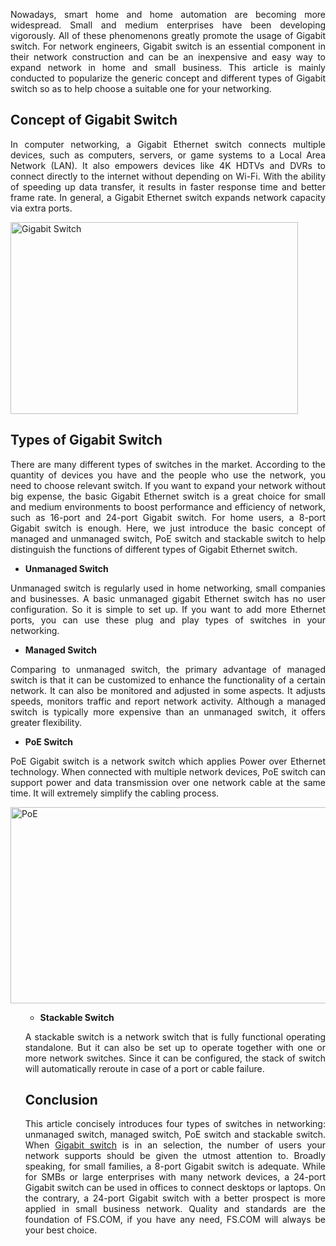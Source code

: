 <p style="text-align: justify;">Nowadays, smart home and home automation are becoming more widespread. Small and medium enterprises have been developing vigorously. All of these phenomenons greatly promote the usage of Gigabit switch. For network engineers, Gigabit switch is an essential component in their network construction and can be an inexpensive and easy way to expand network in home and small business. This article is mainly conducted to popularize the generic concept and different types of Gigabit switch so as to help choose a suitable one for your networking.</p>

<h2>Concept of Gigabit Switch</h2>
<p style="text-align: justify;">In computer networking, a Gigabit Ethernet switch connects multiple devices, such as computers, servers, or game systems to a Local Area Network (LAN). It also empowers devices like 4K HDTVs and DVRs to connect directly to the internet without depending on Wi-Fi. With the ability of speeding up data transfer, it results in faster response time and better frame rate. In general, a Gigabit Ethernet switch expands network capacity via extra ports.</p>
<img class="alignnone size-full wp-image-37" src="https://feisublog.files.wordpress.com/2018/04/gigabit-switch.jpg" alt="Gigabit Switch" width="460" height="307" />
<h2>Types of Gigabit Switch</h2>
<p style="text-align: justify;">There are many different types of switches in the market. According to the quantity of devices you have and the people who use the network, you need to choose relevant switch. If you want to expand your network without big expense, the basic Gigabit Ethernet switch is a great choice for small and medium environments to boost performance and efficiency of network, such as 16-port and 24-port Gigabit switch. For home users, a 8-port Gigabit switch is enough. Here, we just introduce the basic concept of managed and unmanaged switch, PoE switch and stackable switch to help distinguish the functions of different types of Gigabit Ethernet switch.</p>
<div>
  <ul>
    <li><strong>Unmanaged Switch</strong></li>
  </ul>
</div>
<p style="text-align: justify;">Unmanaged switch is regularly used in home networking, small companies and businesses. A basic unmanaged gigabit Ethernet switch has no user configuration. So it is simple to set up. If you want to add more Ethernet ports, you can use these plug and play types of switches in your networking.</p>
<div>
  <ul>
    <li><strong>Managed Switch</strong></li>
  </ul>
</div>
<p style="text-align: justify;">Comparing to unmanaged switch, the primary advantage of managed switch is that it can be customized to enhance the functionality of a certain network. It can also be monitored and adjusted in some aspects. It adjusts speeds, monitors traffic and report network activity. Although a managed switch is typically more expensive than an unmanaged switch, it offers greater flexibility.</p>
<div>
  <ul>
    <li><strong>PoE Switch</strong></li>
  </ul>
</div>
<p style="text-align: justify;">PoE Gigabit switch is a network switch which applies Power over Ethernet technology. When connected with multiple network devices, PoE switch can support power and data transmission over one network cable at the same time. It will extremely simplify the cabling process.</p>
<img class="alignnone size-full wp-image-38" src="https://feisublog.files.wordpress.com/2018/04/poe.png" alt="PoE" width="601" height="314" />
<div>
<ul>
<div>
  <ul>
    <li><strong>Stackable Switch</strong></li>
  </ul>
</div>
<p style="text-align: justify;">A stackable switch is a network switch that is fully functional operating standalone. But it can also be set up to operate together with one or more network switches. Since it can be configured, the stack of switch will automatically reroute in case of a port or cable failure.</p>

<h2>Conclusion</h2>
<p style="text-align: justify;">This article concisely introduces four types of switches in networking: unmanaged switch, managed switch, PoE switch and stackable switch. When <a href="https://www.fs.com/c/1g-switches-3255" target="new">Gigabit switch</a> is in an selection, the number of users your network supports should be given the utmost attention to. Broadly speaking, for small families, a 8-port Gigabit switch is adequate. While for SMBs or large enterprises with many network devices, a 24-port Gigabit switch can be used in offices to connect desktops or laptops. On the contrary, a 24-port Gigabit switch with a better prospect is more applied in small business network. Quality and standards are the foundation of FS.COM, if you have any need, FS.COM will always be your best choice.</p>
